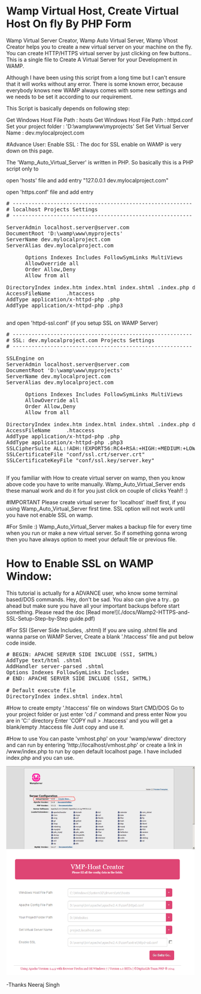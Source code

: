 # Wamp Virtual Host, Create Virtual Host On fly By PHP Form
Wamp Virtual Server Creator, Wamp Auto Virtual Server, Wamp Vhost Creator helps you to create a new virtual server on your machine on the fly. You can create HTTP/HTTPS virtual server by just clicking on few buttons.. This is a single file to Create A Virtual Server for your Development in WAMP. 

Although I have been using this script from a long time but I can't ensure that it will works without any error. There is some known error, because everybody
knows new WAMP always comes with some new settings and we needs to be set it according to our requirement.

This Script is basically depends on following step:

Get Windows Host File Path 	: hosts
Get Windows Host File Path 	: httpd.conf
Set your project folder		: 'D:\wamp\www\myprojects'
Set Set Virtual Server Name : dev.mylocalproject.com

#Advance User:
Enable SSL : The doc for SSL enable on WAMP is very down on this page.

The 'Wamp_Auto_Virtual_Server' is written in PHP. So basically this is a PHP script only to 

open 'hosts' file and add entry "127.0.0.1       dev.mylocalproject.com"

open 'https.conf' file and add entry
<pre>
# ---------------------------------------------------------
# localhost Projects Settings
# ---------------------------------------------------------
<VirtualHost *:80>
ServerAdmin localhost.server@server.com
DocumentRoot 'D:\wamp\www\myprojects'
ServerName dev.mylocalproject.com
ServerAlias dev.mylocalproject.com
  <Directory  'D:\wamp\www\myprojects'>
      Options Indexes Includes FollowSymLinks MultiViews
      AllowOverride all
      Order Allow,Deny
      Allow from all
  </Directory>
DirectoryIndex index.htm index.html index.shtml .index.php default.php index.php
AccessFileName     .htaccess
AddType application/x-httpd-php .php
AddType application/x-httpd-php .php3
</VirtualHost>
</pre>

and open 'httpd-ssl.conf' (if you setup SSL on WAMP Server)

<pre>
# ---------------------------------------------------------
# SSL: dev.mylocalproject.com Projects Settings
# ---------------------------------------------------------
<VirtualHost *:443>
SSLEngine on
ServerAdmin localhost.server@server.com
DocumentRoot 'D:\wamp\www\myprojects'
ServerName dev.mylocalproject.com
ServerAlias dev.mylocalproject.com
  <Directory  'D:\wamp\www\myprojects'>
      Options Indexes Includes FollowSymLinks MultiViews
      AllowOverride all
      Order Allow,Deny
      Allow from all
  </Directory>
DirectoryIndex index.htm index.html index.shtml .index.php default.php index.php
AccessFileName     .htaccess
AddType application/x-httpd-php .php
AddType application/x-httpd-php .php3
SSLCipherSuite ALL:!ADH:!EXPORT56:RC4+RSA:+HIGH:+MEDIUM:+LOW:+SSLv2:+EXP:+eNULL  
SSLCertificateFile "conf/ssl.crt/server.crt"
SSLCertificateKeyFile "conf/ssl.key/server.key"
</VirtualHost>
</pre>

If you familiar with How to create virtual server on wamp, then you know above code you have to write manually. 
Wamp_Auto_Virtual_Server ends these manual work and do it for you just click on couple of clicks Yeah!! :)


#IMPORTANT
Please create virtual server for 'localhost' itself first, if you using Wamp_Auto_Virtual_Server first time. SSL option will not work
until you have not enable SSL on wamp.

#For Smile :)
Wamp_Auto_Virtual_Server makes a backup file for every time when you run or make a new virtual server. So if something gonna wrong then you have always option to meet your default file or previous file.


# How to Enable SSL on WAMP Window:
This tutorial is actually for a ADVANCE user, who know some terminal based/DOS commands. 
Hey, don't be sad. You also can give a try.. go ahead but make sure you have all your important backups before start something.
Please read the doc [Read more!](./docs/Wamp2-HTTPS-and-SSL-Setup-Step-by-Step guide.pdf)


#For SSI (Server Side Includes, .shtml)
If you are using .shtml file and wanna parse on WAMP Server, Create a blank '.htaccess' file and put below code inside.
<pre>
# BEGIN: APACHE SERVER SIDE INCLUDE (SSI, SHTML)
AddType text/html .shtml
AddHandler server-parsed .shtml
Options Indexes FollowSymLinks Includes
# END: APACHE SERVER SIDE INCLUDE (SSI, SHTML)

# Default execute file
DirectoryIndex index.shtml index.html
</pre>


#How to create empty '.htaccess' file on windows
Start CMD/DOS
Go to your project folder or just enter 'cd /' command and press enter
Now you are in 'C:' directory
Enter 'COPY null > .htaccess' and you will get a blank/empty .htaccess file
Just copy and use it.

#How to use
You can paste 'vmhost.php' on your 'wamp/www' directory and can run by entering 'http://localhost/vmhost.php'
or create a link in /www/index.php to run by open default localhost page. I have included index.php and you can use.

![Alt VMHost with Index](./docs/WAMP-Index-With-VHost.png?raw=true "Optional Title")
![Alt VMHost Screen](./docs/VHost.png?raw=true "Optional Title")

-Thanks
Neeraj Singh
